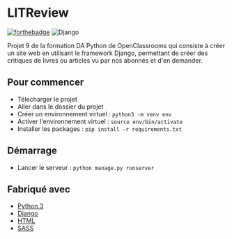 # LITReview

[![forthebadge](https://forthebadge.com/images/badges/made-with-python.svg)](https://forthebadge.com)
![Django](https://img.shields.io/static/v1?label=&message=Django&color=green)

Projet 9 de la formation DA Python de OpenClassrooms qui consiste à créer un site web en utilisant le framework Django, permettant de créer des critiques de livres ou articles vu par nos abonnés et d'en demander.

## Pour commencer

- Télecharger le projet
- Aller dans le dossier du projet
- Créer un environnement virtuel : ``python3 -m venv env``
- Activer l'environnement virtuel : ``source env/bin/activate``
- Installer les packages : ``pip install -r requirements.txt``

## Démarrage

- Lancer le serveur : ``python manage.py runserver``

## Fabriqué avec

* [Python 3](https://www.python.org/)
* [Django](https://www.djangoproject.com/)
* [HTML](https://developer.mozilla.org/fr/docs/Web/HTML)
* [SASS](https://sass-lang.com/)
